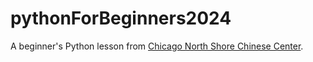 # pythonForBeginners2024
A beginner's Python lesson from [Chicago North Shore Chinese Center](https://www.chicagochinesecenter.com/courses/class-detail/2774/).
